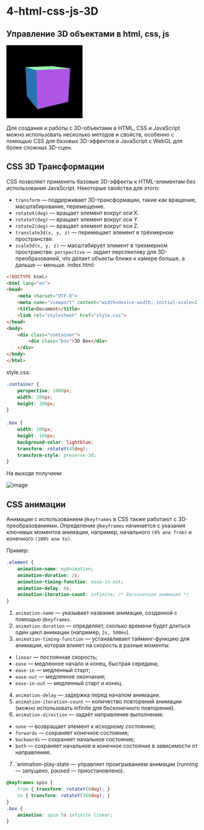 # 4-html-css-js-3D
## Управление 3D объектами в html, css, js

<img src="https://github.com/TeachKait20/NoneCode/blob/main/3D+html/cube-rotate.gif?raw=true" width="200">


Для создания и работы с 3D-объектами в HTML, CSS и JavaScript можно использовать несколько методов и свойств, особенно с помощью CSS для базовых 3D-эффектов и JavaScript с WebGL для более сложных 3D-сцен.

## CSS 3D Трансформации
CSS позволяет применять базовые 3D-эффекты к HTML-элементам без использования JavaScript. Некоторые свойства для этого:

* `transform` — поддерживает 3D-трансформации, такие как вращение, масштабирование, перемещение.
* `rotateX(deg)` — вращает элемент вокруг оси X.
* `rotateY(deg)` — вращает элемент вокруг оси Y.
* `rotateZ(deg)` — вращает элемент вокруг оси Z.
* `translate3d(x, y, z)` — перемещает элемент в трёхмерном пространстве.
* `scale3d(x, y, z)` — масштабирует элемент в трехмерном пространстве.
`perspective` — задает перспективу для 3D-преобразований, что делает объекты ближе к камере больше, а дальше — меньше.
index.html:
```html
<!DOCTYPE html>
<html lang="en">
<head>
    <meta charset="UTF-8">
    <meta name="viewport" content="width=device-width, initial-scale=1.0">
    <title>Document</title>
    <link rel="stylesheet" href="style.css">
</head>
<body>
    <div class="container">
        <div class="box">3D Box</div>
    </div>
</body>
</html>
```
style.css:
```css
.container {
    perspective: 1000px;
    width: 200px;
    height: 200px;
}

.box {
    width: 100px;
    height: 100px;
    background-color: lightblue;
    transform: rotateY(45deg);
    transform-style: preserve-3d;
}
```
На выходе получаем:

![image](https://github.com/user-attachments/assets/e47b8694-a7b7-4447-87ee-45d4a766f265)

## CSS анимации

Анимации с использованием `@keyframes` в CSS также работают с 3D-преобразованиями. Определение `@keyframes` начинается с указания ключевых моментов анимации, например, начального `(0% или from)` и конечного `(100% или to)`.

Пример:
```css
.element {
    animation-name: myAnimation;
    animation-duration: 2s;
    animation-timing-function: ease-in-out;
    animation-delay: 0s;
    animation-iteration-count: infinite; /* Бесконечная анимация */
}
```
1. `animation-name` — указывает название анимации, созданной с помощью `@keyframes`.
2. `animation-duration` — определяет, сколько времени будет длиться один цикл анимации (например, `2s, 500ms`).
3. `animation-timing-function` — устанавливает тайминг-функцию для анимации, которая влияет на скорость в разные моменты:
* `linear` — постоянная скорость;
* `ease` — медленное начало и конец, быстрая середина;
* `ease-in` — медленный старт;
* `ease-out` — медленное окончание;
* `ease-in-out` — медленный старт и конец.
4. `animation-delay` — задержка перед началом анимации.
5. `animation-iteration-count` — количество повторений анимации (можно использовать infinite для бесконечного повторения).
6. `animation-direction` — задаёт направление выполнения:
* `none` — возвращает элемент к исходному состоянию;
* `forwards` — сохраняет конечное состояние;
* `backwards` — сохраняет начальное состояние;
* `both` — сохраняет начальное и конечное состояние в зависимости от направления.
7. `animation-play-state — управляет проигрыванием анимации (running — запущено, paused — приостановлено).
```css
@keyframes spin {
    from { transform: rotateY(0deg); }
    to { transform: rotateY(360deg); }
}
.box {
    animation: spin 5s infinite linear;
}
```

